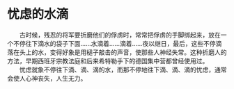 # 忧虑的水滴
　　古时候，残忍的将军要折磨他们的俘虏时，常常把俘虏的手脚绑起来，放在一个不停往下滴水的袋子下面……水滴着……滴着……夜以继日，最后，这些不停滴落在头上的水，变得好象是用槌子敲击的声音，使那些人神经失常。这种折磨人的方法，早期西班牙宗教法庭和后来希特勒手下的德国集中营都曾经使用过。 
　　忧虑就象不停往下滴、滴、滴的水，而那不停地往下滴、滴、滴的忧虑，通常会使人心神丧失，人生无力。
 